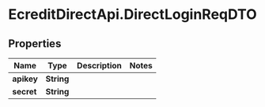 # EcreditDirectApi.DirectLoginReqDTO

## Properties

Name | Type | Description | Notes
------------ | ------------- | ------------- | -------------
**apikey** | **String** |  | 
**secret** | **String** |  | 


